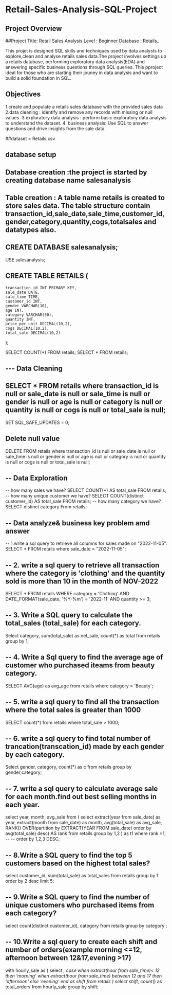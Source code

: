 # Retail-Sales-Analysis-SQL-Project

## Project Overview
##Project Title: Retail Sales Analysis
Level : Beginner
Database : Retails_

This projet is designed SQL skills and techniques used by data analysts to explore,clean and analyse retails sales data.The project involves settings up a retails database, performing exploratory data analysis(EDA)
and answering specific business questions through SQL queries. This pproject ideal for those who are starting their jouney in data analysis and want to build a solid foundation in SQL.

## Objectives
1.create and populate a retails sales database with the provided sales data
2.data cleaning : identify and remove any records with missing or null values.
3.exploratory data analysis : perform basic exploratory data analysis to understand the dataset.
4. business analysis: Use SQL to answer questions and drive insights from the sale data.

##dataset = Retails.csv
## database setup
## Database creation :the project is started by creating database name salesanalysis
## Table creation : A table name retails is created to store sales data. The table structure contain transaction_id,sale_date,sale_time,customer_id,gender,category,quantity,cogs,totalsales and datatypes also. 
## CREATE DATABASE salesanalysis;
USE salesanalysis;

## CREATE TABLE RETAILS (
    transaction_id INT PRIMARY KEY,
    sale_date DATE,
    sale_time TIME,
    customer_id INT,
    gender VARCHAR(10),
    age INT,
    category VARCHAR(50),
    quantity INT,
    price_per_unit DECIMAL(10,2),
    cogs DECIMAL(10,2),
    total_sale DECIMAL(10,2)
);

SELECT COUNT(*) FROM retails;
SELECT * FROM retails;
## --- Data Cleaning
SELECT * FROM retails
where transaction_id is null
or sale_date is null
or sale_time is null 
or gender is null
or age is null
or category is null
or quantity is null
or cogs is null
or total_sale is null;
--
SET SQL_SAFE_UPDATES = 0;

## Delete null value 
DELETE FROM retails
where transaction_id is null
or sale_date is null
or sale_time is null 
or gender is null
or age is null
or category is null
or quantity is null
or cogs is null
or total_sale is null;

## -- Data Exploration 
-- how many sales we have?
SELECT COUNT(*) AS total_sale FROM retails;
-- how many unique customer we have?
SELECT COUNT(distinct customer_id) AS total_sale FROM retails;
-- how many category we have?
SELECT distinct category From retails;

## -- Data analyze& business key problem amd answer

-- 1.write a sql query to retrieve all columns for sales made on "2022-11-05".
 SELECT * FROM retails where sale_date =  "2022-11-05";

 ## -- 2. write a sql query to retrieve all transaction where the category is 'clothing' and the quantity sold is more than 10 in the month of NOV-2022 
SELECT *
FROM retails
WHERE category = 'Clothing'
  AND DATE_FORMAT(sale_date, '%Y-%m') = '2022-11'
  AND quantity >= 3;

 ##  -- 3. Write a SQL query to calculate the total_sales (total_sale) for each category.
  Select 
       category,
       sum(total_sale) as net_sale,
       count(*) as total 
from retails 
group by 1;

## -- 4. Write a Sql query to find the average age of customer who purchased iteams from beauty category.
SELECT 
     AVG(age) as avg_age from retails 
where category = 'Beauty';

## -- 5. write a sql query to find all the transaction where the total sales is greater than 1000
SELECT 
    count(*) from retails
 where total_sale > 1000;

## -- 6. write a sql query to find total number of trancation(transcation_id) made by each gender by each category.
Select 
     gender,
     category,
     count(*) as c 
from retails 
group by gender,category;

## -- 7. write a sql query to calculate average sale for each month.find out best selling months in  each year.
select 
    year,
    month,
    avg_sale
from
(
select 
    extract(year from sale_date) as year,
    extract(month from sale_date) as month,
    avg(total_sale) as avg_sale,
    RANK() OVER(partition by EXTRACT(YEAR FROM sale_date) order by avg(total_sale) desc) AS rank
from retails 
group by 1,2
) as t1
where rank =1;
--  -- order by 1,2,3 DESC;

## -- 8.Write a SQL query to find the top 5 customers based on the highest total sales?
 select 
      customer_id,
      sum(total_sale) as total_sales 
from retails 
group by 1 
order by 2 desc 
limit 5;

 ## -- 9.Write a SQL query to find the number of unique customers who purchased  items from each category?
 select 
     count(distinct customer_id),
     category from retails 
group by category ;
 
 ## -- 10.Write a sql query to create each shift and number of orders(example morning <=12, afternoon between 12&17,evening >17)
 with hourly_sale
 as
 (
 select *,
      case
          when extract(hour from sale_time)< 12 then 'morning'
          when extract(hour from sale_time) between 12 and 17 then 'afternoon'
          else 'evening'
       end as shift 
from retails
)
select
      shift,
      count(*) as total_orders
from hourly_sale
group by shift;
